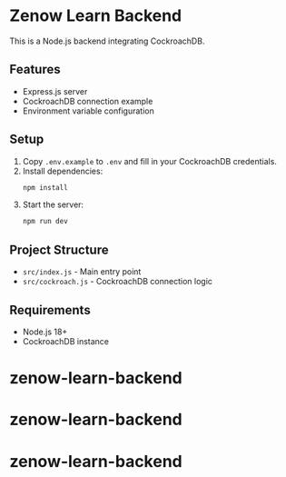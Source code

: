 # Zenow Learn Backend

This is a Node.js backend integrating CockroachDB.

## Features
- Express.js server
- CockroachDB connection example
- Environment variable configuration

## Setup
1. Copy `.env.example` to `.env` and fill in your CockroachDB credentials.
2. Install dependencies:
   ```sh
   npm install
   ```
3. Start the server:
   ```sh
   npm run dev
   ```

## Project Structure
- `src/index.js` - Main entry point
- `src/cockroach.js` - CockroachDB connection logic

## Requirements
- Node.js 18+
- CockroachDB instance
# zenow-learn-backend
# zenow-learn-backend
# zenow-learn-backend
